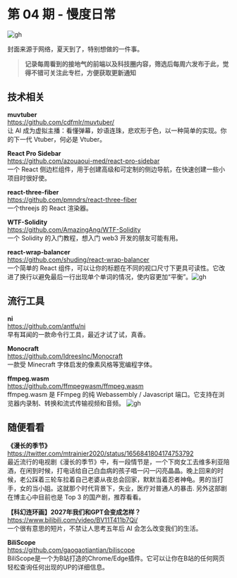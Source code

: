 # 第 04 期 - 慢度日常
![gh](https://cdn.yct.ee/gh/BarryYangi/ObsStaticData@main/obsidian/1683964144000ow18m6.jpg)



封面来源于网络，夏天到了，特别想做的一件事。

>**记录每周看到的接地气的前端以及科技圈内容，筛选后每周六发布于此，觉得不错可关注此专栏，方便获取更新通知**

## 技术相关
**muvtuber** \
https://github.com/cdfmlr/muvtuber/ \
让 AI 成为虚拟主播：看懂弹幕，妙语连珠，悲欢形于色，以一种简单的实现。你的下一代 Vtuber，何必是 Vtuber。

**React Pro Sidebar** \
https://github.com/azouaoui-med/react-pro-sidebar \
一个 React 侧边栏组件，用于创建高级和可定制的侧边导航，在快速创建一些小项目时很好使。

**react-three-fiber** \
https://github.com/pmndrs/react-three-fiber \
一个threejs 的 React 渲染器。

**WTF-Solidity** \
https://github.com/AmazingAng/WTF-Solidity \
一个 Solidity 的入门教程，想入门 web3 开发的朋友可能有用。

**react-wrap-balancer** \
https://github.com/shuding/react-wrap-balancer \
一个简单的 React 组件，可以让你的标题在不同的视口尺寸下更具可读性。它改进了换行以避免最后一行出现单个单词的情况，使内容更加“平衡”。![gh](https://cdn.yct.ee/gh/BarryYangi/ObsStaticData@main/obsidian/1683965565000jf8wio.gif)



## 流行工具
**ni** \
https://github.com/antfu/ni \
早有耳闻的一款命令行工具，最近才试了试，真香。

**Monocraft** \
https://github.com/IdreesInc/Monocraft \
一款受 Minecraft 字体启发的像素风格等宽编程字体。

**ffmpeg.wasm** \
https://github.com/ffmpegwasm/ffmpeg.wasm \
ffmpeg.wasm 是 FFmpeg 的纯 Webassembly / Javascript 端口。它支持在浏览器内录制、转换和流式传输视频和音频。
![gh](https://cdn.yct.ee/gh/BarryYangi/ObsStaticData@main/obsidian/1683966759000u7k3ks.gif)



## 随便看看
**《漫长的季节》** \
https://twitter.com/mtrainier2020/status/1656841804174753792 \
最近流行的电视剧《漫长的季节》中，有一段情节是，一个下岗女工去维多利亚陪酒，在闲到时候，打电话给自己白血病的孩子唱一闪一闪亮晶晶。晚上回来的时候，老公踩着三轮车拉着自己老婆从夜总会回家，默默当着忍者神龟。男的当打手，女的当小姐。这就那个时代背景下，失业，医疗对普通人的暴击.
另外这部剧在博主心中目前也是 Top 3 的国产剧，推荐看看。

**【科幻连环画】2027年我们和GPT会变成怎样？** \
https://www.bilibili.com/video/BV11T411b7Qi/ \
一个很有意思的短片，不禁让人思考五年后 AI 会怎么改变我们的生活。

**BiliScope** \
https://github.com/gaogaotiantian/biliscope \
BiliScope是一个为B站打造的Chrome/Edge插件。它可以让你在B站的任何网页轻松查询任何出现的UP的详细信息。